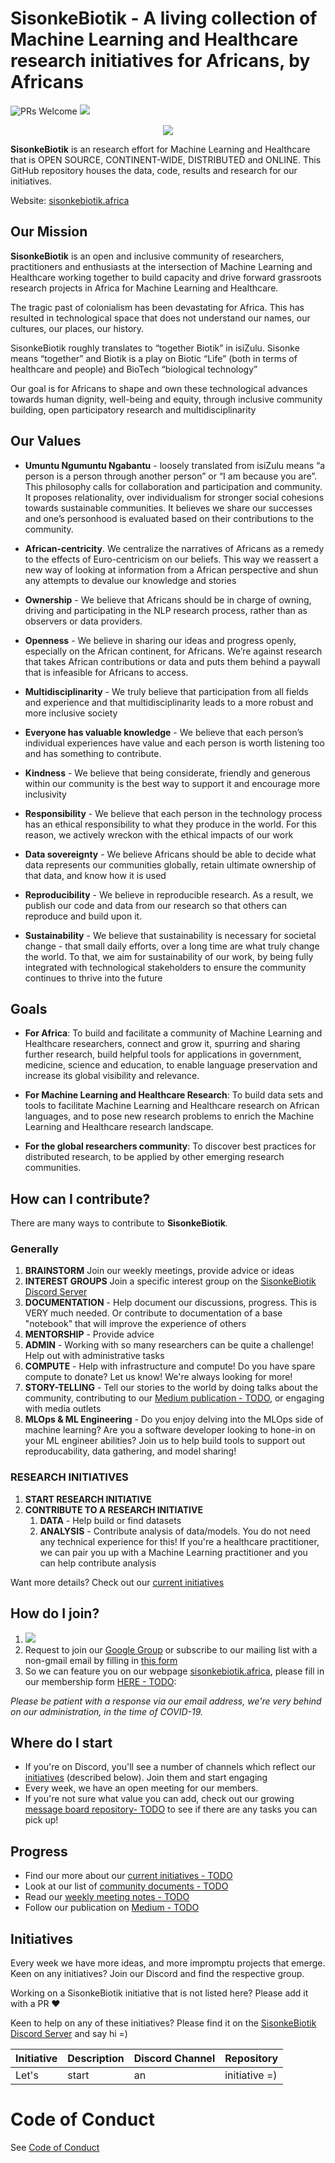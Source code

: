  # SisonkeBiotik - A living collection of Machine Learning and Healthcare research initiatives for Africans, by Africans


![PRs Welcome](https://img.shields.io/badge/PRs-welcome-brightgreen.svg)
[![](https://img.shields.io/discord/808957148284321833?label=Join%20chat%20-%20Discord)](https://discord.gg/YKDeK2QeUB)

<div align="center">
<img src="https://www.startpage.com/av/proxy-image?piurl=https%3A%2F%2Fimages2.minutemediacdn.com%2Fimage%2Fupload%2Fc_fit%2Cf_auto%2Cfl_lossy%2Cq_auto%2Cw_728%2Fv1555999902%2Fshape%2Fmentalfloss%2Fconstruction_8.gif%3Fitok%3Di0AHeyO3&sp=1619426074T8210839b62f6505dd220cfa81cfbd4f6794bb1412aef9926ffb48e3964b32ccc" >
</div>

**SisonkeBiotik** is an research effort for Machine Learning and Healthcare that is OPEN SOURCE, CONTINENT-WIDE, DISTRIBUTED and ONLINE. This GitHub repository houses the data, code, results and research for our initiatives.

Website: [sisonkebiotik.africa](https://sisonkebiotik.africa)

## Our Mission

**SisonkeBiotik** is an open and inclusive community of researchers, practitioners and enthusiasts at the intersection of Machine Learning and Healthcare working together to build capacity and drive forward grassroots research projects in Africa for Machine Learning and Healthcare.   

The tragic past of colonialism has been devastating for Africa. This has resulted in technological space that does not understand our names, our cultures, our places, our history. 

SisonkeBiotik roughly translates to “together Biotik” in isiZulu. Sisonke means “together” and Biotik is a play on Biotic “Life” (both in terms of healthcare and people) and BioTech “biological technology”

Our goal is for Africans to shape and own these technological advances towards human dignity, well-being and equity, through inclusive community building, open participatory research and multidisciplinarity


## Our Values 

- **Umuntu Ngumuntu Ngabantu** - loosely translated from isiZulu means “a person is a person through another person” or “I am because you are”. This philosophy calls for collaboration and participation and community. It proposes relationality, over individualism for stronger social cohesions towards sustainable communities. It believes we share our successes and one’s personhood is evaluated based on their contributions to the community.  

- **African-centricity**. We centralize the narratives of Africans as a remedy to the effects of Euro-centricism on our beliefs. This way we reassert a new way of looking at information from a African perspective and shun any attempts to devalue our knowledge and stories

- **Ownership** - We believe that Africans should be in charge of owning, driving and participating in the NLP research process, rather than as observers or data providers. 

- **Openness** - We believe in sharing our ideas and progress openly, especially on the African continent, for Africans. We’re against research that takes African contributions or data and puts them behind a paywall that is infeasible for Africans to access. 

- **Multidisciplinarity** - We truly believe that participation from all fields and experience and that multidisciplinarity leads to a more robust and more inclusive society

- **Everyone has valuable knowledge** - We believe that each person’s individual experiences have value and each person is worth listening too and has something to contribute. 

- **Kindness** - We believe that being considerate, friendly and generous within our community is the best way to support it and encourage more inclusivity

- **Responsibility** - We believe that each person in the technology process has an ethical responsibility to what they produce in the world. For this reason, we actively wreckon with the ethical impacts of our work

- **Data sovereignty** - We believe Africans should be able to decide what data represents our communities globally, retain ultimate ownership of that data, and know how it is used

- **Reproducibility** - We believe in reproducible research. As a result, we publish our code and data from our research so that others can reproduce and build upon it.  

- **Sustainability** - We believe that sustainability is necessary for societal change - that small daily efforts, over a long time are what truly change the world. To that, we aim for sustainability of our work, by being fully integrated with technological stakeholders to ensure the community continues to thrive into the future 



## Goals

- **For Africa**: To build and facilitate a community of Machine Learning and Healthcare researchers, connect and grow it, spurring and sharing further research, build helpful tools for applications in government, medicine, science and education, to enable language preservation and increase its global visibility and relevance. 

- **For Machine Learning and Healthcare Research**: To build data sets and tools to facilitate Machine Learning and Healthcare research on African languages, and to pose new research problems to enrich the Machine Learning and Healthcare research landscape.

- **For the global researchers community**: To discover best practices for distributed research, to be applied by other emerging research communities.

## How can I contribute?

There are many ways to contribute to **SisonkeBiotik**.

### Generally 
1. **BRAINSTORM** Join our weekly meetings, provide advice or ideas
2. **INTEREST GROUPS** Join a specific interest group on the [SisonkeBiotik Discord Server](https://discord.gg/YKDeK2QeUB)
3. **DOCUMENTATION** - Help document our discussions, progress. This is VERY much needed. Or contribute to documentation of a base "notebook" that will improve the experience of others
4. **MENTORSHIP** - Provide advice
5. **ADMIN** - Working with so many researchers can be quite a challenge! Help out with administrative tasks
6. **COMPUTE** - Help with infrastructure and compute! Do you have spare compute to donate? Let us know! We're always looking for more!
7. **STORY-TELLING** - Tell our stories to the world by doing talks about the community, contributing to our [Medium publication - TODO](), or engaging with media outlets
8. **MLOps & ML Engineering** - Do you enjoy delving into the MLOps side of machine learning? Are you a software developer looking to hone-in on your ML engineer abilities? Join us to help build tools to support out reproducability, data gathering, and model sharing!

### RESEARCH INITIATIVES  
1. **START RESEARCH INITIATIVE**
2. **CONTRIBUTE TO A RESEARCH INITIATIVE**
   1. **DATA** - Help build or find datasets 
   2. **ANALYSIS** - Contribute analysis of data/models. You do not need any technical experience for this! If you're a healthcare practitioner, we can pair you up with a Machine Learning practitioner and you can help contribute analysis


Want more details? Check out our [current initiatives](https://github.com/SisonkeBiotik-Africa/SisonkeBiotik-Community/blob/master/initiatives.md)

## How do I join?

1. [![](https://img.shields.io/discord/808957148284321833?label=Join%20chat%20-%20Discord)](https://discord.gg/YKDeK2QeUB)
2. Request to join our [Google Group](https://groups.google.com/g/sisonkebiotik) or subscribe to our mailing list with a non-gmail email by filling in [this form](https://forms.gle/3qRMbkcktLSi8k1i7)
3. So we can feature you on our webpage [sisonkebiotik.africa](https://sisonkebiotik.africa), please fill in our membership form [HERE - TODO]():


*Please be patient with a response via our email address, we're very behind on our administration, in the time of COVID-19.*

## Where do I start

- If you're on Discord, you'll see a number of channels which reflect our [initiatives](#initiatives) (described below). Join them and start engaging
- Every week, we have an open meeting for our members.
- If you're not sure what value you can add, check out our growing [message board repository- TODO]() to see if there are any tasks you can pick up!

## Progress

- Find our more about our [current initiatives - TODO]()
- Look at our list of [community documents - TODO]()
- Read our [weekly meeting notes - TODO]()
- Follow our publication on [Medium - TODO]()
## Initiatives

Every week we have more ideas, and more impromptu projects that emerge. Keen on any initiatives? Join our Discord and find the respective group.

Working on a SisonkeBiotik initiative that is not listed here? Please add it with a PR :heart:

Keen to help on any of these initiatives? Please find it on the [SisonkeBiotik Discord Server](https://discord.gg/YKDeK2QeUB) and say hi =) 

| Initiative | Description | Discord Channel | Repository |
|------------|-------------|-----------------|------------|
| Let's         | start           | an               | initiative =)          |
# Code of Conduct

See [Code of Conduct](CODE_OF_CONDUCT.md)
